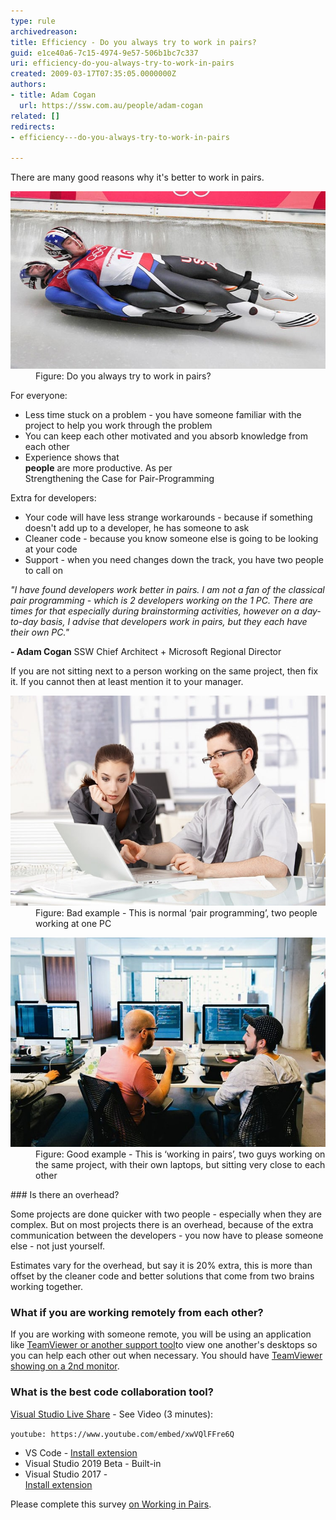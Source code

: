 ```yaml
---
type: rule
archivedreason: 
title: Efficiency - Do you always try to work in pairs?
guid: e1ce40a6-7c15-4974-9e57-506b1bc7c337
uri: efficiency-do-you-always-try-to-work-in-pairs
created: 2009-03-17T07:35:05.0000000Z
authors:
- title: Adam Cogan
  url: https://ssw.com.au/people/adam-cogan
related: []
redirects:
- efficiency---do-you-always-try-to-work-in-pairs

---
```


There are many good reasons why it's better to work in pairs.  

<!--endintro-->
<dl class="image"><dt>
      <img class="ms-rteCustom-ImageArea" alt="Do you always try to work in pairs?" src="ProjectManagement_PairProgramming_Luge.jpg"></dt><dd>Figure: Do you always try to work in pairs?<br></dd></dl>
For everyone:

* Less time stuck on a problem - you have someone familiar with the project to help you work through the problem
* You can keep each other motivated  and you absorb knowledge from each other
* Experience shows that <br>       **people** are more productive. As per <br>      Strengthening the Case for Pair-Programming


Extra for developers:

* Your code will have less strange workarounds - because if something doesn't add up to a developer, he has someone to ask
* Cleaner code - because you know someone else is going to be looking at your code
* Support - when you need changes down the track, you have two people to call on


*"I have found developers work better in pairs. I am not a fan of the classical pair programming - which is 2 developers working on the 1 PC. There are times for that especially during brainstorming activities, however on a day-to-day basis, I advise that developers work in pairs, but they each have their own PC."*

 **- Adam Cogan** 
SSW Chief Architect + Microsoft Regional Director



If you are not sitting next to a person working on the same project, then fix it. If you cannot then at least mention it to your manager.
<dl class="badImage"><dt>
      <img src="PairProgramming01.jpg" alt="">
   </dt><dd>Figure: Bad example - This is normal ‘pair programming’, two people working at one PC</dd></dl><dl class="goodImage"><dt>
      <img src="PairProgramming02_Small.jpg" alt="">
   </dt><dd>Figure: Good example - This is ‘working in pairs’, two guys working on the same project, with their own laptops, but sitting very close to each other</dd></dl>
###  Is there an overhead?

Some projects are done quicker with two people - especially when they are complex. But on most projects there is an overhead, because of the extra communication between the developers - you now have to please someone else - not just yourself.

Estimates vary for the overhead, but say it is 20% extra, this is more than offset by the cleaner code and better solutions that come from two brains working together.

###  What if you are working remotely from each other?

If you are working with someone remote, you will be using an application like     [TeamViewer or another support tool](/RemoteSupport)to view one another's desktops so you can help each other out when necessary. You should have     [TeamViewer showing on a 2nd monitor](/Use-two-monitors).

### What is the best code collaboration tool?
[Visual Studio Live Share](https://visualstudio.microsoft.com/services/live-share/) - See Video (3 minutes):  


`youtube: https://www.youtube.com/embed/xwVQlFFre6Q`
 






* VS Code - [Install extension](https://marketplace.visualstudio.com/items?itemName=MS-vsliveshare.vsliveshare)
* Visual Studio 2019 Beta - Built-in
* Visual Studio 2017 - <br>            [Install extension](https://marketplace.visualstudio.com/items?itemName=MS-vsliveshare.vsls-vs)


Please complete this survey [on Working in Pairs](https://forms.office.com/Pages/ResponsePage.aspx?id=NHwvrDW56Uir3BHl1PyysCa8TOGbvXxGkJLSg13sAKhUMjdMN0g2MEZHNjZJU1NVNVBOTzY1TjJXRyQlQCN0PWcu).
